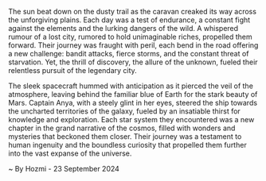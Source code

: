 
The sun beat down on the dusty trail as the caravan creaked its way across the unforgiving plains. Each day was a test of endurance, a constant fight against the elements and the lurking dangers of the wild.  A whispered rumour of a lost city, rumored to hold unimaginable riches, propelled them forward.  Their journey was fraught with peril, each bend in the road offering a new challenge: bandit attacks, fierce storms, and the constant threat of starvation. Yet, the thrill of discovery, the allure of the unknown, fueled their relentless pursuit of the legendary city. 

The sleek spacecraft hummed with anticipation as it pierced the veil of the atmosphere, leaving behind the familiar blue of Earth for the stark beauty of Mars. Captain Anya, with a steely glint in her eyes, steered the ship towards the uncharted territories of the galaxy, fueled by an insatiable thirst for knowledge and exploration. Each star system they encountered was a new chapter in the grand narrative of the cosmos, filled with wonders and mysteries that beckoned them closer.  Their journey was a testament to human ingenuity and the boundless curiosity that propelled them further into the vast expanse of the universe. 

~ By Hozmi - 23 September 2024
